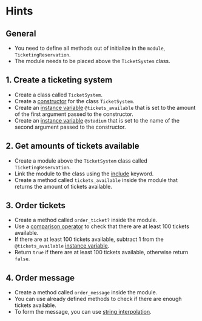 # Hints

## General

- You need to define all methods out of initialize in the `module`, `TicketingReservation`.
- The module needs to be placed above the `TicketSystem` class.

## 1. Create a ticketing system

- Create a class called `TicketSystem`.
- Create a [constructor][new-initialize] for the class `TicketSystem`.
- Create an [instance variable][instance-variable] `@tickets_available` that is set to the amount of the first argument passed to the constructor.
- Create an [instance variable][instance-variable] `@stadium` that is set to the name of the second argument passed to the constructor.

## 2. Get amounts of tickets available

- Create a module above the `TicketSystem` class called `TicketingReservation`.
- Link the module to the class using the [include][include] keyword.
- Create a method called `tickets_available` inside the module that returns the amount of tickets available.

## 3. Order tickets

- Create a method called `order_ticket?` inside the module.
- Use a [comparison operator][equality-and-comparison] to check that there are at least 100 tickets available.
- If there are at least 100 tickets available, subtract 1 from the `@tickets_available` [instance variable][instance-variable].
- Return `true` if there are at least 100 tickets available, otherwise return `false`.

## 4. Order message

- Create a method called `order_message` inside the module.
- You can use already defined methods to check if there are enough tickets available.
- To form the message, you can use [string interpolation][string-interpolation].

[equality-and-comparison]: https://crystal-lang.org/reference/latest/syntax_and_semantics/operators.html#equality-and-comparison
[include]: https://crystal-lang.org/reference/syntax_and_semantics/modules.html#include
[instance-variable]: https://crystal-lang.org/reference/syntax_and_semantics/methods_and_instance_variables.html#methods-and-instance-variables
[new-initialize]: https://crystal-lang.org/reference/syntax_and_semantics/new%2C_initialize_and_allocate.html
[string-interpolation]: https://crystal-lang.org/reference/tutorials/basics/40_strings.html#interpolation
